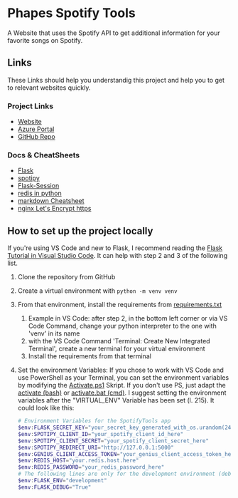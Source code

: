 # Phapes Spotify Tools

A Website that uses the Spotify API to get additional information for your favorite songs on Spotify.

## Links

These Links should help you understandig this project and help you to get to relevant websites quickly.

### Project Links

* [Website](https://spotifytools.phape.de/)
* [Azure Portal](https://portal.azure.com/)
* [GitHub Repo](https://github.com/Phape/SpotifyTools)

### Docs & CheatSheets

* [Flask](https://flask.palletsprojects.com)
* [spotipy](https://spotipy.readthedocs.io)
* [Flask-Session](https://flask-session.readthedocs.io)
* [redis in python](https://docs.redislabs.com/latest/rs/references/client_references/client_python/)
* [markdown Cheatsheet](https://github.com/adam-p/markdown-here/wiki/Markdown-Cheatsheet)
* [nginx Let's Encrypt https](https://www.nginx.com/blog/using-free-ssltls-certificates-from-lets-encrypt-with-nginx/#:~:text=%20Update%3A%20Using%20Free%20Let%E2%80%99s%20Encrypt%20SSL%2FTLS%20Certificates,takes%20care%20of%20reconfiguring%20NGINX%20and...%20More%20)

## How to set up the project locally

If you're using VS Code and new to Flask, I recommend reading the [Flask Tutorial in Visual Studio Code](https://code.visualstudio.com/docs/python/tutorial-flask). It can help with step 2 and 3 of the following list.

1. Clone the repository from GitHub
2. Create a virtual environment with `python -m venv venv`
3. From that environment, install the requirements from [requirements.txt](requirements.txt)
   1. Example in VS Code: after step 2, in the bottom left corner or via VS Code Command, change your python interpreter to the one with 'venv' in its name
   2. with the VS Code Command 'Terminal: Create New Integrated Terminal', create a new terminal for your virtual environment
   3. Install the requirements from that terminal
4. Set the environment Variables: If you chose to work with VS Code and use PowerShell as your Terminal, you can set the environment variables by modifying the [Activate.ps1](venv/Scripts/Activate.ps1) Skript. If you don't use PS, just adapt the [activate (bash)](venv/Scripts/activate) or [activate.bat (cmd)](venv/Scripts/activate.bat). I suggest setting the environment variables after the "VIRTUAL_ENV" Variable has been set (l. 215). It could look like this:

    ```powershell
    # Environment Variables for the SpotifyTools app
    $env:FLASK_SECRET_KEY="your_secret_key_generated_with_os.urandom(24)"
    $env:SPOTIPY_CLIENT_ID="your_spotify_client_id_here"
    $env:SPOTIPY_CLIENT_SECRET="your_spotify_client_secret_here"
    $env:SPOTIPY_REDIRECT_URI="http://127.0.0.1:5000"
    $env:GENIUS_CLIENT_ACCESS_TOKEN="your_genius_client_access_token_here"
    $env:REDIS_HOST="your.redis.host.here"
    $env:REDIS_PASSWORD="your_redis_password_here"
    # The following lines are only for the development environment (debugging)
    $env:FLASK_ENV="development"
    $env:FLASK_DEBUG="True"
    ```
